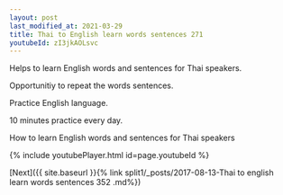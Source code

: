 ```yaml
---
layout: post
last_modified_at: 2021-03-29
title: Thai to English learn words sentences 271 
youtubeId: zI3jkAOLsvc
---
```

 
 
Helps to learn English words and sentences for Thai speakers.

Opportunitiy to repeat the words sentences. 

Practice English language. 
 
10 minutes practice every day. 
 
How to learn English words and sentences for Thai speakers 
 
{% include youtubePlayer.html id=page.youtubeId %}
 
 
[Next]({{ site.baseurl }}{% link  split1/_posts/2017-08-13-Thai to english learn words sentences 352 .md%})
 
